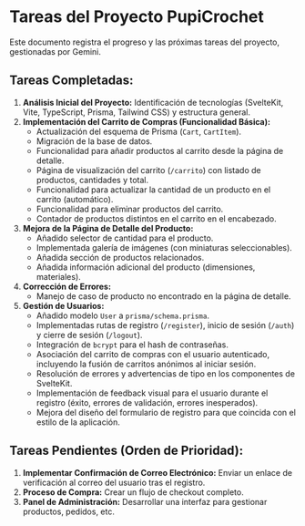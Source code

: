 # Tareas del Proyecto PupiCrochet

Este documento registra el progreso y las próximas tareas del proyecto, gestionadas por Gemini.

## Tareas Completadas:

1.  **Análisis Inicial del Proyecto:** Identificación de tecnologías (SvelteKit, Vite, TypeScript, Prisma, Tailwind CSS) y estructura general.
2.  **Implementación del Carrito de Compras (Funcionalidad Básica):**
    *   Actualización del esquema de Prisma (`Cart`, `CartItem`).
    *   Migración de la base de datos.
    *   Funcionalidad para añadir productos al carrito desde la página de detalle.
    *   Página de visualización del carrito (`/carrito`) con listado de productos, cantidades y total.
    *   Funcionalidad para actualizar la cantidad de un producto en el carrito (automático).
    *   Funcionalidad para eliminar productos del carrito.
    *   Contador de productos distintos en el carrito en el encabezado.
3.  **Mejora de la Página de Detalle del Producto:**
    *   Añadido selector de cantidad para el producto.
    *   Implementada galería de imágenes (con miniaturas seleccionables).
    *   Añadida sección de productos relacionados.
    *   Añadida información adicional del producto (dimensiones, materiales).
4.  **Corrección de Errores:**
    *   Manejo de caso de producto no encontrado en la página de detalle.
5.  **Gestión de Usuarios:**
    *   Añadido modelo `User` a `prisma/schema.prisma`.
    *   Implementadas rutas de registro (`/register`), inicio de sesión (`/auth`) y cierre de sesión (`/logout`).
    *   Integración de `bcrypt` para el hash de contraseñas.
    *   Asociación del carrito de compras con el usuario autenticado, incluyendo la fusión de carritos anónimos al iniciar sesión.
    *   Resolución de errores y advertencias de tipo en los componentes de SvelteKit.
    *   Implementación de feedback visual para el usuario durante el registro (éxito, errores de validación, errores inesperados).
    *   Mejora del diseño del formulario de registro para que coincida con el estilo de la aplicación.

## Tareas Pendientes (Orden de Prioridad):

1.  **Implementar Confirmación de Correo Electrónico:** Enviar un enlace de verificación al correo del usuario tras el registro.
2.  **Proceso de Compra:** Crear un flujo de checkout completo.
3.  **Panel de Administración:** Desarrollar una interfaz para gestionar productos, pedidos, etc.
